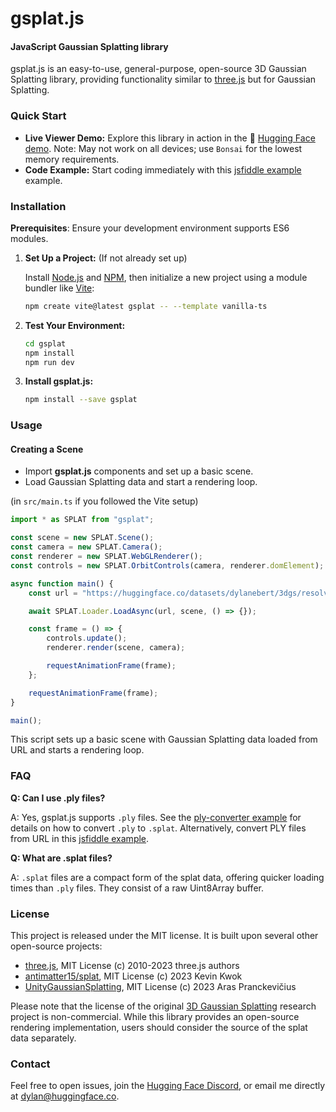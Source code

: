 # gsplat.js

#### JavaScript Gaussian Splatting library

gsplat.js is an easy-to-use, general-purpose, open-source 3D Gaussian Splatting library, providing functionality similar to [three.js](https://github.com/mrdoob/three.js) but for Gaussian Splatting.

### Quick Start

-   **Live Viewer Demo:** Explore this library in action in the 🤗 [Hugging Face demo](https://huggingface.co/spaces/dylanebert/igf). Note: May not work on all devices; use `Bonsai` for the lowest memory requirements.
-   **Code Example:** Start coding immediately with this [jsfiddle example](https://jsfiddle.net/wkex8huc/2/) example.

### Installation

**Prerequisites**: Ensure your development environment supports ES6 modules.

1. **Set Up a Project:** (If not already set up)

    Install [Node.js](https://nodejs.org/en/download/) and [NPM](https://www.npmjs.com/get-npm), then initialize a new project using a module bundler like [Vite](https://vitejs.dev/):

    ```bash
    npm create vite@latest gsplat -- --template vanilla-ts
    ```

2. **Test Your Environment:**

    ```bash
    cd gsplat
    npm install
    npm run dev
    ```

3. **Install gsplat.js:**

    ```bash
    npm install --save gsplat
    ```

### Usage

#### Creating a Scene

-   Import **gsplat.js** components and set up a basic scene.
-   Load Gaussian Splatting data and start a rendering loop.

(in `src/main.ts` if you followed the Vite setup)

```js
import * as SPLAT from "gsplat";

const scene = new SPLAT.Scene();
const camera = new SPLAT.Camera();
const renderer = new SPLAT.WebGLRenderer();
const controls = new SPLAT.OrbitControls(camera, renderer.domElement);

async function main() {
    const url = "https://huggingface.co/datasets/dylanebert/3dgs/resolve/main/bonsai/bonsai-7k.splat";

    await SPLAT.Loader.LoadAsync(url, scene, () => {});

    const frame = () => {
        controls.update();
        renderer.render(scene, camera);

        requestAnimationFrame(frame);
    };

    requestAnimationFrame(frame);
}

main();
```

This script sets up a basic scene with Gaussian Splatting data loaded from URL and starts a rendering loop.

### FAQ

**Q: Can I use .ply files?**

A: Yes, gsplat.js supports `.ply` files. See the [ply-converter example](https://github.com/dylanebert/gsplat.js/blob/main/examples/ply-converter/src/main.ts) for details on how to convert `.ply` to `.splat`. Alternatively, convert PLY files from URL in this [jsfiddle example](https://jsfiddle.net/2sq3pvdt/1/).

**Q: What are .splat files?**

A: `.splat` files are a compact form of the splat data, offering quicker loading times than `.ply` files. They consist of a raw Uint8Array buffer.

### License

This project is released under the MIT license. It is built upon several other open-source projects:

-   [three.js](https://github.com/mrdoob/three.js), MIT License (c) 2010-2023 three.js authors
-   [antimatter15/splat](https://github.com/antimatter15/splat), MIT License (c) 2023 Kevin Kwok
-   [UnityGaussianSplatting](https://github.com/aras-p/UnityGaussianSplatting), MIT License (c) 2023 Aras Pranckevičius

Please note that the license of the original [3D Gaussian Splatting](https://github.com/graphdeco-inria/gaussian-splatting) research project is non-commercial. While this library provides an open-source rendering implementation, users should consider the source of the splat data separately.

### Contact

Feel free to open issues, join the [Hugging Face Discord](https://hf.co/join/discord), or email me directly at [dylan@huggingface.co](mailto:dylan@huggingface.co).
